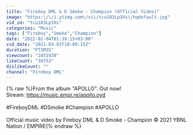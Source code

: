 ```yaml
---
title: "Fireboy DML & D Smoke - Champion (Official Video)"
image: "https:\/\/i.ytimg.com\/vi\/tcu183Lp3Xs\/hqdefault.jpg"
vid_id: "tcu183Lp3Xs"
categories: "Music"
tags: ["Fireboy","Smoke","Champion"]
date: "2022-02-04T01:39:15+03:00"
vid_date: "2021-03-03T18:00:15Z"
duration: "PT3M3S"
viewcount: "1851938"
likeCount: "39753"
dislikeCount: ""
channel: "Fireboy DML"
---
```

{% raw %}From the album &quot;APOLLO&quot;. Out now!<br />Stream: <a rel="nofollow" target="blank" href="https://music.empi.re/apollo.oyd">https://music.empi.re/apollo.oyd</a><br /><br />#FireboyDML #DSmoke #Champion #APOLLO<br /><br />Official music video by Fireboy DML &amp; D Smoke - Champion © 2021 YBNL Nation / EMPIRE{% endraw %}

